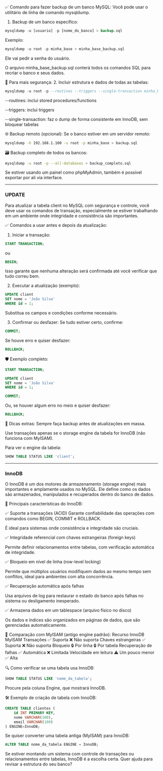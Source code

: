 
✅ Comando para fazer backup de um banco MySQL:
Você pode usar o utilitário de linha de comando mysqldump.

1. Backup de um banco específico:
```SQL
mysqldump -u [usuario] -p [nome_do_banco] > backup.sql
```
Exemplo:
```SQL
mysqldump -u root -p minha_base > minha_base_backup.sql
```
Ele vai pedir a senha do usuário.

O arquivo minha_base_backup.sql conterá todos os comandos SQL para recriar o banco e seus dados.

🔐 Para mais segurança:
2. Incluir estrutura e dados de todas as tabelas:
```SQL
mysqldump -u root -p --routines --triggers --single-transaction minha_base > minha_base_completa.sql
```
--routines: inclui stored procedures/functions

--triggers: inclui triggers

--single-transaction: faz o dump de forma consistente em InnoDB, sem bloquear tabelas

🌐 Backup remoto (opcional):
Se o banco estiver em um servidor remoto:
```BASH
mysqldump -h 192.168.1.100 -u root -p minha_base > backup.sql
```
🗃️ Backup completo de todos os bancos:

```BASH
mysqldump -u root -p --all-databases > backup_completo.sql
```
Se estiver usando um painel como phpMyAdmin, também é possível exportar por ali via interface.

---
### UPDATE
Para atualizar a tabela client no MySQL com segurança e controle, você deve usar os comandos de transação, especialmente se estiver trabalhando em um ambiente onde integridade e consistência são importantes.

✅ Comandos a usar antes e depois da atualização:
1. Iniciar a transação:
```sql
START TRANSACTION;
```
ou
```sql
BEGIN;
```
Isso garante que nenhuma alteração será confirmada até você verificar que tudo correu bem.

2. Executar a atualização (exemplo):
```sql
UPDATE client
SET nome = 'João Silva'
WHERE id = 1;
```
Substitua os campos e condições conforme necessário.

3. Confirmar ou desfazer:
Se tudo estiver certo, confirme:

```SQL
COMMIT;
```
Se houve erro e quiser desfazer:
```SQL
ROLLBACK;
```
🛡️ Exemplo completo:
```SQL
START TRANSACTION;

UPDATE client
SET nome = 'João Silva'
WHERE id = 1;

COMMIT;
```
Ou, se houver algum erro no meio e quiser desfazer:
```SQL
ROLLBACK;
```
📝 Dicas extras:
Sempre faça backup antes de atualizações em massa.

Use transações apenas se o storage engine da tabela for InnoDB (não funciona com MyISAM).

Para ver o engine da tabela:
```SQL
SHOW TABLE STATUS LIKE 'client';
```
---
### InnoDB

O InnoDB é um dos motores de armazenamento (storage engine) mais importantes e amplamente usados no MySQL. Ele define como os dados são armazenados, manipulados e recuperados dentro do banco de dados.

🧩 Principais características do InnoDB:

✅ Suporte a transações (ACID)
Garante confiabilidade das operações com comandos como BEGIN, COMMIT e ROLLBACK.

É ideal para sistemas onde consistência e integridade são cruciais.

✅ Integridade referencial com chaves estrangeiras (foreign keys)

Permite definir relacionamentos entre tabelas, com verificação automática de integridade.

✅ Bloqueio em nível de linha (row-level locking)

Permite que múltiplos usuários modifiquem dados ao mesmo tempo sem conflitos, ideal para ambientes com alta concorrência.

✅ Recuperação automática após falhas

Usa arquivos de log para restaurar o estado do banco após falhas no sistema ou desligamento inesperado.

✅ Armazena dados em um tablespace (arquivo físico no disco)

Os dados e índices são organizados em páginas de dados, que são gerenciadas automaticamente.

🚫 Comparação com MyISAM (antigo engine padrão):
Recurso	InnoDB	MyISAM
Transações	✅ Suporta	❌ Não suporta
Chaves estrangeiras	✅ Suporta	❌ Não suporta
Bloqueio	🔒 Por linha	🔒 Por tabela
Recuperação de falhas	✅ Automática	❌ Limitada
Velocidade em leitura	⚠️ Um pouco menor	✅ Alta

🔍 Como verificar se uma tabela usa InnoDB:
```SQL
SHOW TABLE STATUS LIKE 'nome_da_tabela';
```
Procure pela coluna Engine, que mostrará InnoDB.

🛠️ Exemplo de criação de tabela com InnoDB:
```SQL
CREATE TABLE clientes (
    id INT PRIMARY KEY,
    nome VARCHAR(100),
    email VARCHAR(100)
) ENGINE=InnoDB;
```
Se quiser converter uma tabela antiga (MyISAM) para InnoDB:
```SQL
ALTER TABLE nome_da_tabela ENGINE = InnoDB;
```
Se estiver montando um sistema com controle de transações ou relacionamentos entre tabelas, InnoDB é a escolha certa. Quer ajuda para revisar a estrutura do seu banco?
